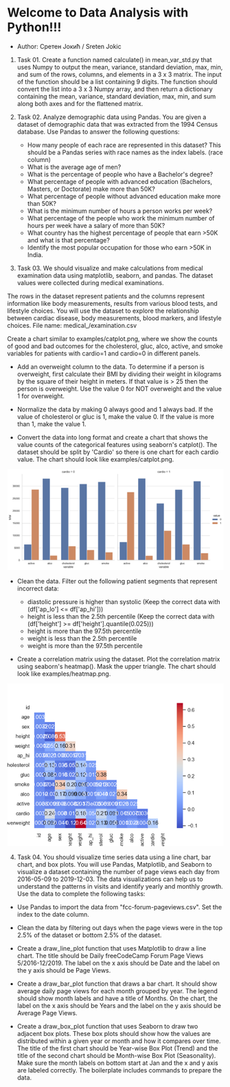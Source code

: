 # Welcome to Data Analysis with Python!!!

- Author: Сретен Јокић / Sreten Jokic

 1. Task 01.
Create a function named calculate() in mean_var_std.py that uses Numpy to output the mean, variance, standard deviation, max, min, and sum of the rows, columns, and elements in a 3 x 3 matrix.
The input of the function should be a list containing 9 digits. The function should convert the list into a 3 x 3 Numpy array, and then return a dictionary containing the mean, variance, standard deviation, max, min, and sum along both axes and for the flattened matrix.

 2. Task 02.
Analyze demographic data using Pandas. You are given a dataset of demographic data that was extracted from the 1994 Census database.
Use Pandas to answer the following questions:
    - How many people of each race are represented in this dataset? This should be a Pandas series with race names as the index labels. (race column)
    - What is the average age of men?
    - What is the percentage of people who have a Bachelor's degree?
    - What percentage of people with advanced education (Bachelors, Masters, or Doctorate) make more than 50K?
    - What percentage of people without advanced education make more than 50K?
    - What is the minimum number of hours a person works per week?
    - What percentage of the people who work the minimum number of hours per week have a salary of more than 50K?
    - What country has the highest percentage of people that earn >50K and what is that percentage?
    - Identify the most popular occupation for those who earn >50K in India.

  3. Task 03.
We should visualize and make calculations from medical examination data using matplotlib, seaborn, and pandas. The dataset values were collected during medical examinations.

The rows in the dataset represent patients and the columns represent information like body measurements, results from various blood tests, and lifestyle choices. You will use the dataset to explore the relationship between cardiac disease, body measurements, blood markers, and lifestyle choices.
File name: medical_/examination.csv

Create a chart similar to examples/catplot.png, where we show the counts of good and bad outcomes for the cholesterol, gluc, alco, active, and smoke variables for patients with cardio=1 and cardio=0 in different panels.
     
- Add an overweight column to the data. To determine if a person is overweight, first calculate their BMI by dividing their weight in kilograms by the square of their height in meters. If that value is > 25 then the person is overweight. Use the value 0 for NOT overweight and the value 1 for overweight.
     
- Normalize the data by making 0 always good and 1 always bad. If the value of cholesterol or gluc is 1, make the value 0. If the value is more than 1, make the value 1.
     
- Convert the data into long format and create a chart that shows the value counts of the categorical features using seaborn's catplot(). The dataset should be split by 'Cardio' so there is one chart for each cardio value. The chart should look like examples/catplot.png.

![Catplot Image](/catplot.png)
     
- Clean the data. Filter out the following patient segments that represent incorrect data:
   -  diastolic pressure is higher than systolic (Keep the correct data with (df['ap_lo'] <= df['ap_hi']))
   - height is less than the 2.5th percentile (Keep the correct data with (df['height'] >= df['height'].quantile(0.025)))
   - height is more than the 97.5th percentile
   - weight is less than the 2.5th percentile
   - weight is more than the 97.5th percentile
      
- Create a correlation matrix using the dataset. Plot the correlation matrix using seaborn's heatmap(). Mask the upper triangle. The chart should look like examples/heatmap.png.

![Heatmap Image](/heatmap.png)

  4. Task 04.
You should visualize time series data using a line chart, bar chart, and box plots. You will use Pandas, Matplotlib, and Seaborn to visualize a dataset containing the number of page views each day from 2016-05-09 to 2019-12-03. The data visualizations can help us to understand the patterns in visits and identify yearly and monthly growth.
Use the data to complete the following tasks:

- Use Pandas to import the data from "fcc-forum-pageviews.csv". Set the index to the date column.

- Clean the data by filtering out days when the page views were in the top 2.5% of the dataset or bottom 2.5% of the dataset.

- Create a draw_line_plot function that uses Matplotlib to draw a line chart.
The title should be Daily freeCodeCamp Forum Page Views 5/2016-12/2019. The label on the x axis should be Date and the label on the y axis should be Page Views.

- Create a draw_bar_plot function that draws a bar chart.
It should show average daily page views for each month grouped by year. The legend should show month labels and have a title of Months. On the chart, the label on the x axis should be Years and the label on the y axis should be Average Page Views.

- Create a draw_box_plot function that uses Seaborn to draw two adjacent box plots.
These box plots should show how the values are distributed within a given year or month and how it compares over time. The title of the first chart should be Year-wise Box Plot (Trend) and the title of the second chart should be Month-wise Box Plot (Seasonality). Make sure the month labels on bottom start at Jan and the x and y axis are labeled correctly. The boilerplate includes commands to prepare the data.
